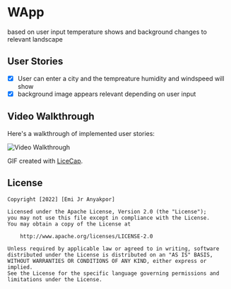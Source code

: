 # WApp
based on user input temperature shows and background changes to relevant landscape


## User Stories

* [x] User can enter a city and the tempreature humidity and windspeed will show
* [x] background image appears relevant depending on user input

## Video Walkthrough

Here's a walkthrough of implemented user stories:

<img src='[walkthrough.gif](https://i.imgur.com/0OExlUv.gif)' title='Video Walkthrough' width='' alt='Video Walkthrough' />

GIF created with [LiceCap](http://www.cockos.com/licecap/).


## License

    Copyright [2022] [Emi Jr Anyakpor]

    Licensed under the Apache License, Version 2.0 (the "License");
    you may not use this file except in compliance with the License.
    You may obtain a copy of the License at

        http://www.apache.org/licenses/LICENSE-2.0

    Unless required by applicable law or agreed to in writing, software
    distributed under the License is distributed on an "AS IS" BASIS,
    WITHOUT WARRANTIES OR CONDITIONS OF ANY KIND, either express or implied.
    See the License for the specific language governing permissions and
    limitations under the License.

